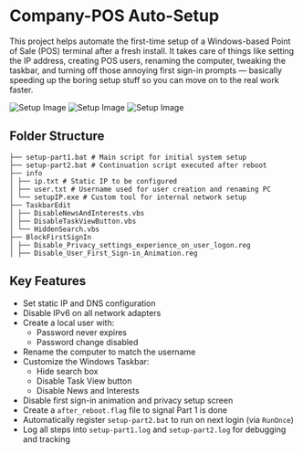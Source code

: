 # Company-POS Auto-Setup

This project helps automate the first-time setup of a Windows-based Point of Sale (POS) terminal after a fresh install. It takes care of things like setting the IP address, creating POS users, renaming the computer, tweaking the taskbar, and turning off those annoying first sign-in prompts — basically speeding up the boring setup stuff so you can move on to the real work faster.

![Setup Image](https://github.com/BHK0407/company_automation_solution/blob/main/images/setup-part1.png)
![Setup Image](https://github.com/BHK0407/company_automation_solution/blob/main/images/setup-part2.png)
![Setup Image](https://github.com/BHK0407/company_automation_solution/blob/main/images/autologin.png)

##  Folder Structure
    ├── setup-part1.bat # Main script for initial system setup
    ├── setup-part2.bat # Continuation script executed after reboot
    ├── info
    │ ├── ip.txt # Static IP to be configured
    │ ├── user.txt # Username used for user creation and renaming PC
    │ └── setupIP.exe # Custom tool for internal network setup
    ├── TaskbarEdit
    │ ├── DisableNewsAndInterests.vbs 
    │ ├── DisableTaskViewButton.vbs
    │ └── HiddenSearch.vbs
    ├── BlockFirstSignIn
    │ ├── Disable_Privacy_settings_experience_on_user_logon.reg
    │ ├── Disable_User_First_Sign-in_Animation.reg

##  Key Features

- Set static IP and DNS configuration
- Disable IPv6 on all network adapters
- Create a local user with:
  - Password never expires
  - Password change disabled
- Rename the computer to match the username
- Customize the Windows Taskbar:
  - Hide search box
  - Disable Task View button
  - Disable News and Interests
- Disable first sign-in animation and privacy setup screen
- Create a `after_reboot.flag` file to signal Part 1 is done
- Automatically register `setup-part2.bat` to run on next login (via `RunOnce`)
- Log all steps into `setup-part1.log` and `setup-part2.log` for debugging and tracking
